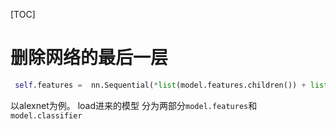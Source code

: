 [TOC]

# 删除网络的最后一层

```python
 self.features =  nn.Sequential(*list(model.features.children()) + list(model.classifier.children())[:-1])  
```

以alexnet为例。 load进来的模型 分为两部分`model.features`和`model.classifier`
